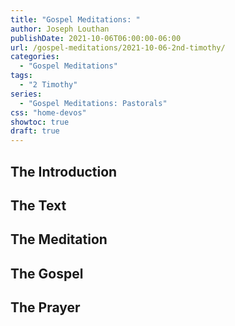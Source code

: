```yaml
---
title: "Gospel Meditations: "
author: Joseph Louthan
publishDate: 2021-10-06T06:00:00-06:00
url: /gospel-meditations/2021-10-06-2nd-timothy/
categories:
  - "Gospel Meditations"
tags:
  - "2 Timothy"
series:
  - "Gospel Meditations: Pastorals"
css: "home-devos"
showtoc: true
draft: true
---
```

## The Introduction

## The Text


## The Meditation


## The Gospel

## The Prayer

<div style="font-variant: small-caps;">

</div>
&nbsp;

```text

```
